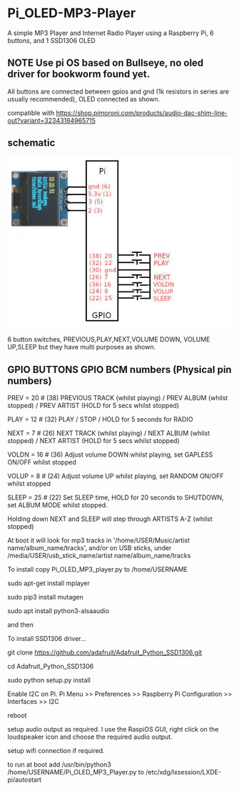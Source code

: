 # Pi_OLED-MP3-Player

A simple MP3 Player and Internet Radio Player using a Raspberry Pi, 6 buttons, and 1 SSD1306 OLED

## NOTE Use pi OS based on Bullseye, no oled driver for bookworm found yet.

All buttons are connected between gpios and gnd (1k resistors in series are usually recommended), OLED connected as shown. 

compatible with https://shop.pimoroni.com/products/audio-dac-shim-line-out?variant=32343184965715

## schematic

![schematic](oled_schematic.jpg)

6 button switches, PREVIOUS,PLAY,NEXT,VOLUME DOWN, VOLUME UP,SLEEP but they have multi purposes as shown.

## GPIO BUTTONS GPIO BCM numbers (Physical pin numbers)

PREV   = 20 # (38) PREVIOUS TRACK  (whilst playing) / PREV ALBUM (whilst stopped) / PREV ARTIST (HOLD for 5 secs whilst stopped) 

PLAY   = 12 # (32) PLAY / STOP / HOLD for 5 seconds for RADIO 

NEXT   = 7  # (26) NEXT TRACK (whilst playing) / NEXT ALBUM (whilst stopped) / NEXT ARTIST (HOLD for 5 secs whilst stopped) 

VOLDN  = 16 # (36) Adjust volume DOWN whilst playing, set GAPLESS ON/OFF whilst stopped

VOLUP  = 8  # (24) Adjust volume UP whilst playing, set RANDOM ON/OFF whilst stopped

SLEEP  = 25 # (22) Set SLEEP time, HOLD for 20 seconds to SHUTDOWN, set ALBUM MODE whilst stopped.

Holding down NEXT and SLEEP will step through ARTISTS A-Z (whilst stopped)


At boot it will look for mp3 tracks in '/home/USER/Music/artist name/album_name/tracks', 
and/or on USB sticks, under /media/USER/usb_stick_name/artist name/album_name/tracks

To install copy Pi_OLED_MP3_player.py to /home/USERNAME

sudo apt-get install mplayer

sudo pip3 install mutagen

sudo apt install python3-alsaaudio

and then

 To install SSD1306 driver...
 
 git clone https://github.com/adafruit/Adafruit_Python_SSD1306.git
 
 cd Adafruit_Python_SSD1306
 
 sudo python setup.py install

 Enable I2C on Pi. Pi Menu >>  Preferences >> Raspberry Pi Configuration >> Interfaces >> I2C
 
 reboot

 setup audio output as required. I use the RaspiOS GUI, right click on the loudspeaker icon and choose the required audio output.

 setup wifi connection if required.

 to run at boot add /usr/bin/python3 /home/USERNAME/Pi_OLED_MP3_Player.py to /etc/xdg/lxsession/LXDE-pi/autostart



